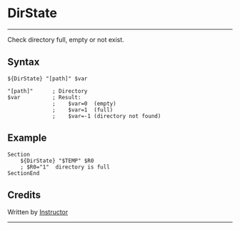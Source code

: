 # DirState

---

Check directory full, empty or not exist.

## Syntax

	${DirState} "[path]" $var

	"[path]"      ; Directory
	$var          ; Result:
	              ;    $var=0  (empty)
	              ;    $var=1  (full)
	              ;    $var=-1 (directory not found)

## Example

	Section
		${DirState} "$TEMP" $R0
		; $R0="1"  directory is full
	SectionEnd

## Credits

Written by [Instructor][1]

---

[1]: http://nsis.sourceforge.net/User:Instructor